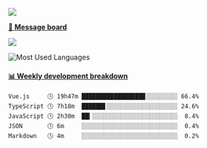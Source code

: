 [![](https://count.getloli.com/get/@SmaIIstars.github.readme)](https://count.getloli.com/)


[**💬 Message board**](https://chat.getloli.com/room/@SmaIIstars.github)

[![](https://chat.getloli.com/room/@SmaIIstars.github/svg?width=600&height=100&limit=20&theme=light&fontSize=14)](https://chat.getloli.com/room/@SmaIIstars.github)


![Most Used Languages](https://github-readme-stats.vercel.app/api/top-langs/?username=SmaIIstars&theme=dark&layout=compact)

<!-- waka-box start -->
#### <a href="https://gist.github.com/e31f5e1b7a15ee54e2fc8fca68aa5e2b" target="_blank">📊 Weekly development breakdown</a>
```text
Vue.js     🕓 19h47m █████████████████▉░░░░░░░░░ 66.4%
TypeScript 🕓 7h18m  ██████▋░░░░░░░░░░░░░░░░░░░░ 24.6%
JavaScript 🕓 2h30m  ██▎░░░░░░░░░░░░░░░░░░░░░░░░  8.4%
JSON       🕓 6m     ░░░░░░░░░░░░░░░░░░░░░░░░░░░  0.4%
Markdown   🕓 4m     ░░░░░░░░░░░░░░░░░░░░░░░░░░░  0.2%
```
<!-- Powered by https://github.com/YouEclipse/waka-box-go . -->
<!-- waka-box end -->
